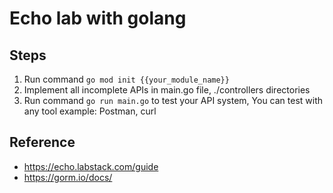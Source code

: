 # Echo lab with golang

## Steps
1. Run command `go mod init {{your_module_name}}`
2. Implement all incomplete APIs in main.go file, ./controllers directories
3. Run command `go run main.go` to test your API system, You can test with any tool example: Postman, curl

## Reference
- https://echo.labstack.com/guide
- https://gorm.io/docs/